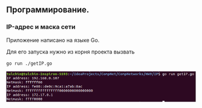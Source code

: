 ## Программирование.

### IP-адрес и маска сети

Приложение написано на языке Go.

Для его запуска нужно из корня проекта вызвать
```angular2html
go run ./getIP.go
```

![image](../pictures/1.png)
